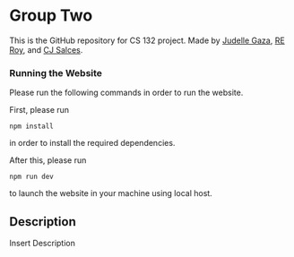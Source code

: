 # Group Two

This is the GitHub repository for CS 132 project. Made by [Judelle Gaza](https://github.com/ElleDiablo), [RE Roy](https://github.com/reofficial), and [CJ Salces](https://github.com/rue-22).

### Running the Website

Please run the following commands in order to run the website.

First, please run

```
npm install
```

in order to install the required dependencies.

After this, please run

```
npm run dev
```

to launch the website in your machine using local host.

## Description

Insert Description
